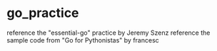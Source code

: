 # go_practice
reference the "essential-go" practice by Jeremy Szenz
reference the sample code from "Go for Pythonistas" by francesc
